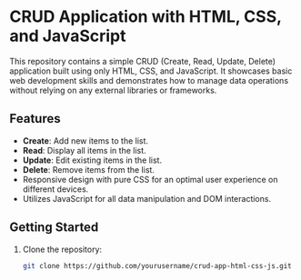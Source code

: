 # CRUD Application with HTML, CSS, and JavaScript

This repository contains a simple CRUD (Create, Read, Update, Delete) application built using only HTML, CSS, and JavaScript. It showcases basic web development skills and demonstrates how to manage data operations without relying on any external libraries or frameworks.

## Features

- **Create**: Add new items to the list.
- **Read**: Display all items in the list.
- **Update**: Edit existing items in the list.
- **Delete**: Remove items from the list.
- Responsive design with pure CSS for an optimal user experience on different devices.
- Utilizes JavaScript for all data manipulation and DOM interactions.

## Getting Started

1. Clone the repository:
   ```bash
   git clone https://github.com/yourusername/crud-app-html-css-js.git
